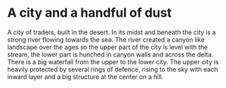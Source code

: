 # A city and a handful of dust
A city of traders, built in the desert. In its midst and beneath the city is a strong river flowing towards the sea. The river created a canyon like landscape over the ages so the upper part of the city is level with the stream, the lower part is hunched in canyon walls and across the delta. There is a big waterfall from the upper to the lower city. The upper city is heavily protected by several rings of defence, rising to the sky with each inward layer and a big structure at the center on a hill.
